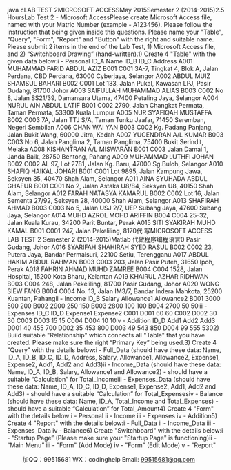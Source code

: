 java cLAB TEST 2MICROSOFT ACCESSMay 2015Semester 2 (2014-2015)2.5 HoursLab Test 2 - Microsoft AccessPlease create Microsoft Access file, named with your Matric Number (example - A123456). Please follow the instruction that being given inside this questions. Please name your "Table", "Query", "Form", "Report" and "Button" with the right and suitable name. Please submit 2 items in the end of the Lab Test, 1) Microsoft Access file, and 2) “Switchboard Drawing” (hand-written).1) Create 4 "Table" with the given data below:i - Personal
ID_A
Name 
ID_B
ID_C
Address 
A001
MUHAMMAD FARID ABDUL AZIZ
B001
C001
3A-7, Tingkat 4, Blok A, Jalan Perdana, CBD Perdana, 63000 Cyberjaya, Selangor
A002
ABDUL MUIZ SHAMSUL BAHARI
B002
C001
Lot 133, Jalan Pukal, Kawasan LPJ, Pasir Gudang, 81700 Johor
A003
SAIFULLAH MUHAMMAD ALIAS
B003
C002
No 8, Jalan SS21/39, Damansara Utama, 47400 Petaling Jaya, Selangor
A004
NURUL AIN ABDUL LATIF
B001
C002
2790,    Jalan Changkat Permata, Taman Permata, 53300 Kuala Lumpur
A005
NUR SYAFIQAH MUSTAFFA
B002
C003
7A, Jalan TTJ S/A, Taman Tunku Jaafar, 71450 Seremban, Negeri Sembilan
A006
CHAN WAI YAN
B003
C002
Kg. Padang Panjang, Jalan Bukit Wang, 60000 Jitra, Kedah
A007
YUGENDRAN A/L KUMAR
B003
C003
No 6, Jalan Panglima 2, Taman Panglima, 75400 Bukit Serindit, Melaka
A008
KISHANTRAN A/L MISWARAN
B001
C003
Jalan Damai 1, Janda Baik, 28750 Bentong, Pahang
A009
MUHAMMAD LUTHFI JOHAN
B002
C002
AL 97, Lot 2781, Jalan Kg. Baru, 47000 Sg.Buloh, Selangor
A010
SHAFIQ HAIKAL JOHARI
B001
C001
Lot 9895, Jalan Kampung Jawa, Seksyen 35, 40470 Shah Alam, Selangor
A011
AINA SYUHADA ABDUL GHAFUR
B001
C001
No 2, Jalan Astaka U8/84, Seksyen U8, 40150 Shah Alam, Selangor
A012
FARAH NATASYA KAMARUL
B002
C002
Lot 16, Jalan Sementa 27/92, Seksyen 28, 40000 Shah Alam, Selangor
A013
SHAFIRAH AHMAD
B003
C003
No 5, Jalan USJ 2/7, UEP Subang Jaya, 47600 Subang Jaya, Selangor
A014
MUHD AZROL MOHD ARIFFIN
B004
C004
25-32, Jalan Kuala Kurau, 34200 Parit Buntar, Perak
A015
SITI SYAKIRAH MUHD KAMAL
B001
C001
247, Jalan Pekeliling, 8170代 写MICROSOFT ACCESS LAB TEST 2 Semester 2 (2014-2015)Matlab
代做程序编程语言0 Pasir Gudang, Johor
A016
SYARIFAH SHAHIRAH SYED RASUL
B002
C002
23, Putera Jaya, Bandar Permaisuri, 22100 Setiu, Terengganu
A017
ABDUL HAKIM ABDUL RAHMAN
B003
C003
203, Jalan Pasir Puteh, 31650 Ipoh, Perak
A018
FAHRIN AHMAD MUHD ZAMREE
B004
C004
1528, Jalan Hospital, 15200 Kota Bharu, Kelantan
A019
KHAIRUL AZHAR RIDHWAN
B003
C004
248, Jalan Pekeliling, 81700 Pasir Gudang, Johor
A020
WONG SIEW FANG
B004
C004
No. 13, Jalan IM3/7, Bandar Indera Mahkota, 25200 Kuantan, Pahangii - Income
ID_B
Salary
Allowance1
Allowance2
B001
3000
500
200
B002
2900
250
150
B003
2800
100
100
B004
2700
50
50iii - Expenses
ID_C
ID_D
Expense1
Expense2
C001
D001
60
60
C002
D002
30
30
C003
D003
15
15
C004
D004
10
10iv - Addition
ID_D
Add1
Add2
Add3
D001
40
455
700
D002
35
453
800
D003
49
543
850
D004
99
555
5302) Build suitable "Relationship" which connects all "Table" that you have created. Please make sure the right “Primary Key” being used.3) Create 4 "Query" with the details below:i - Full_Data (should have these data: Name, ID_A, ID_B, ID_C, ID_D, Address, Salary, Allowance1, Allowance2, Expense1, Expense2, Add1, Add2 and Add3)ii - Income_Data (should have these data: Name, ID_A, ID_B, Salary, Allowance1 and Allowance2) - should have a suitable “Calculation” for Total_Incomeiii - Expenses_Data (should have these data: Name, ID_A, ID_C, ID_D, Expense1, Expense2, Add1, Add2 and Add3) - should have a suitable “Calculation” for Total_Expensesiv - Balance (should have these data: Name, ID_A, Total_Income and Total_Expenses) - should have a suitable “Calculation” for Total_Amount4) Create 4 "Form" with the details below:i - Personal		ii - Income		iii - Expenses		iv - Addition5) Create 4 "Report" with the details below:i - Full_Data		ii - Income_Data	iii - Expenses_Data	iv - Balance6) Create "Switchboard" with the details below:i - “Startup Page” (Please make sure your "Startup Page" is functioning)ii - “Main Menu”	iii - "Form" (Add Mode)	iv - "Form" (Edit Mode)	v - "Report"

         
加QQ：99515681  WX：codinghelp  Email: 99515681@qq.com
